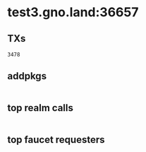 # test3.gno.land:36657

## TXs
```
3478
```

## addpkgs
```
```

## top realm calls
```
```

## top faucet requesters
```
```


